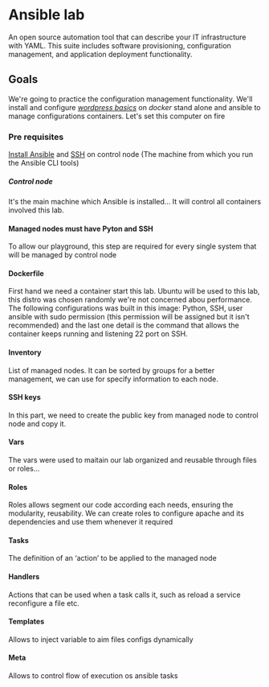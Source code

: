 # Ansible lab
An open source automation tool that can describe your IT infrastructure with YAML. This suite includes software provisioning, configuration management, and application deployment functionality.

## Goals
We're going to practice the configuration management functionality. We'll install and configure [*wordpress basics*](https://ubuntu.com/tutorials/install-and-configure-wordpress#1-overview) on *docker* stand alone and ansible to manage configurations containers. Let's set this computer on fire

### Pre requisites
[Install Ansible](https://docs.ansible.com/ansible/latest/installation_guide/intro_installation.html#installation-guide) and [SSH]((https://ubuntu.com/server/docs/service-openssh)) on control node (The machine from which you run the Ansible CLI tools)

##### Control node
It's the main machine which Ansible is installed... It will control all containers involved this lab. 

#### Managed nodes must have Pyton and SSH
To allow our playground, this step are required for every single system that will be managed by control node

#### Dockerfile
First hand we need a container start this lab. Ubuntu will be used to this lab, this distro was chosen randomly we're not concerned abou performance. 
The following configurations was built in this image: Python, SSH, user ansible with sudo permission (this permission will be assigned but it isn't recommended) and the last one detail is the command that allows the container keeps running and listening 22 port on SSH.

#### Inventory
List of managed nodes. It can be sorted by groups for a better management, we can use for specify information to each node.  

#### SSH keys
In this part, we need to create the public key from managed node to control node and copy it.

#### Vars
The vars were used to maitain our lab organized and reusable through files or roles... 

#### Roles
Roles allows segment our code according each needs, ensuring the modularity, reusability. We can create roles to configure apache and its dependencies and use them whenever it required

#### Tasks
The definition of an ‘action’ to be applied to the managed node

#### Handlers
Actions that can be used when a task calls it, such as reload a service reconfigure a file etc.

#### Templates
Allows to inject variable to aim files configs dynamically

#### Meta
Allows to control flow of execution os ansible tasks

